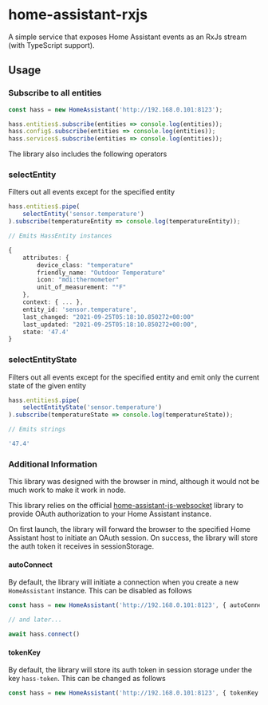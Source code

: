 # home-assistant-rxjs
A simple service that exposes Home Assistant events as an RxJs stream (with TypeScript support).

## Usage

### Subscribe to all entities

```TypeScript
const hass = new HomeAssistant('http://192.168.0.101:8123');

hass.entities$.subscribe(entities => console.log(entities));
hass.config$.subscribe(entities => console.log(entities));
hass.services$.subscribe(entities => console.log(entities));
```

The library also includes the following operators

###  selectEntity

Filters out all events except for the specified entity

```TypeScript
hass.entities$.pipe(
    selectEntity('sensor.temperature')
).subscribe(temperatureEntity => console.log(temperatureEntity));

// Emits HassEntity instances 

{
    attributes: { 
        device_class: "temperature"
        friendly_name: "Outdoor Temperature"
        icon: "mdi:thermometer"
        unit_of_measurement: "°F"
    },
    context: { ... },
    entity_id: 'sensor.temperature',
    last_changed: "2021-09-25T05:18:10.850272+00:00"
    last_updated: "2021-09-25T05:18:10.850272+00:00",
    state: '47.4'
}

```

###  selectEntityState

Filters out all events except for the specified entity and emit only the current state of the given entity

```TypeScript
hass.entities$.pipe(
    selectEntityState('sensor.temperature')
).subscribe(temperatureState => console.log(temperatureState));

// Emits strings

'47.4'
```

### Additional Information

This library was designed with the browser in mind, although it would not be much work to make it work in node. 

This library relies on the official [home-assistant-js-websocket](https://github.com/home-assistant/home-assistant-js-websocket) library to provide OAuth authorization to your Home Assistant instance.

On first launch, the library will forward the browser to the specified Home Assistant host to initiate an OAuth session. On success, the library will store the auth token it receives in sessionStorage.

#### autoConnect

By default, the library will initiate a connection when you create a new `HomeAssistant` instance. This can be disabled as follows

```TypeScript
const hass = new HomeAssistant('http://192.168.0.101:8123', { autoConnect: false });

// and later...

await hass.connect()
```

#### tokenKey

By default, the library will store its auth token in session storage under the key `hass-token`. This can be changed as follows

```TypeScript
const hass = new HomeAssistant('http://192.168.0.101:8123', { tokenKey: 'some-other-key' });
```
